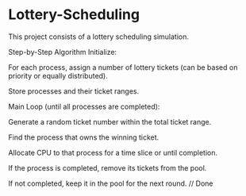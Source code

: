 # Lottery-Scheduling
This project consists of a lottery scheduling simulation.

Step-by-Step Algorithm
Initialize:

For each process, assign a number of lottery tickets (can be based on priority or equally distributed).

Store processes and their ticket ranges.

Main Loop (until all processes are completed):

Generate a random ticket number within the total ticket range.

Find the process that owns the winning ticket.

Allocate CPU to that process for a time slice or until completion.

If the process is completed, remove its tickets from the pool.

If not completed, keep it in the pool for the next round.
// Done
